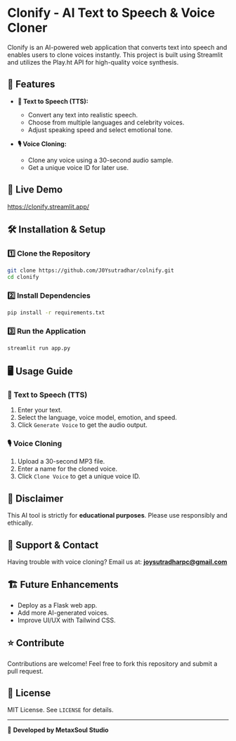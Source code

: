 # Clonify - AI Text to Speech & Voice Cloner

Clonify is an AI-powered web application that converts text into speech and enables users to clone voices instantly. This project is built using Streamlit and utilizes the Play.ht API for high-quality voice synthesis.

## 🚀 Features

- **🎤 Text to Speech (TTS):**
  - Convert any text into realistic speech.
  - Choose from multiple languages and celebrity voices.
  - Adjust speaking speed and select emotional tone.
  
- **🎙️ Voice Cloning:**
  - Clone any voice using a 30-second audio sample.
  - Get a unique voice ID for later use.

## 📌 Live Demo
https://clonify.streamlit.app/

## 🛠️ Installation & Setup

### 1️⃣ Clone the Repository
```bash
git clone https://github.com/J0Ysutradhar/colnify.git
cd clonify
```

### 2️⃣ Install Dependencies
```bash
pip install -r requirements.txt
```

### 3️⃣ Run the Application
```bash
streamlit run app.py
```



## 🖥️ Usage Guide

### 🎤 Text to Speech (TTS)
1. Enter your text.
2. Select the language, voice model, emotion, and speed.
3. Click `Generate Voice` to get the audio output.

### 🎙️ Voice Cloning
1. Upload a 30-second MP3 file.
2. Enter a name for the cloned voice.
3. Click `Clone Voice` to get a unique voice ID.

## 📝 Disclaimer
This AI tool is strictly for **educational purposes**. Please use responsibly and ethically.

## 📧 Support & Contact
Having trouble with voice cloning? Email us at: **joysutradharpc@gmail.com**

## 🏗️ Future Enhancements
- Deploy as a Flask web app.
- Add more AI-generated voices.
- Improve UI/UX with Tailwind CSS.

## ⭐ Contribute
Contributions are welcome! Feel free to fork this repository and submit a pull request.

## 📜 License
MIT License. See `LICENSE` for details.

---
🚀 **Developed by MetaxSoul Studio**

